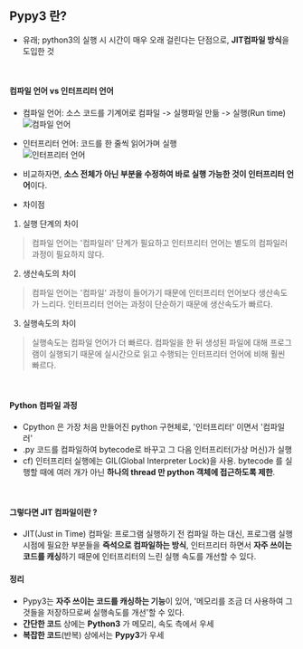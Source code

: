 ## Pypy3 란?

- 유래; python3의 실행 시 시간이 매우 오래 걸린다는 단점으로, **JIT컴파일 방식**을 도입한 것

<br>

#### 컴파일 언어 vs 인터프리터 언어  
- 컴파일 언어: 소스 코드를 기계어로 컴파일 -> 실행파일 만듦 -> 실행(Run time)  
![컴파일 언어](https://user-images.githubusercontent.com/94775103/226824446-05cff6cb-272f-4340-a22f-7c96c2fa5633.png)

- 인터프리터 언어: 코드를 한 줄씩 읽어가며 실행  
![인터프리터 언어](https://user-images.githubusercontent.com/94775103/226824512-5c7f6129-8645-4515-82da-d1c3f88f2bda.png)

- 비교하자면, **소스 전체가 아닌 부분을 수정하여 바로 실행 가능한 것이 인터프리터 언어**이다.

* 차이점
1. 실행 단계의 차이  
> 컴파일 언어는 '컴파일러' 단계가 필요하고 인터프리터 언어는 별도의 컴파일러 과정이 필요하지 않다.

2. 생산속도의 차이  
> 컴파일 언어는 '컴파일' 과정이 들어가기 때문에 인터프리터 언어보다 생산속도가 느리다. 인터프리터 언어는 과정이 단순하기 때문에 생산속도가 빠르다.  

3. 실행속도의 차이  
> 실행속도는 컴파일 언어가 더 빠르다. 컴파일을 한 뒤 생성된 파일에 대해 프로그램이 실행되기 때문에 실시간으로 읽고 수행되는 인터프리터 언어에 비해 훨씬 빠르다.

<br>

#### Python 컴파일 과정  
- Cpython 은 가장 처음 만들어진 python 구현체로, '인터프리터' 이면서 '컴파일러'
- .py 코드를 컴파일하여 bytecode로 바꾸고 그 다음 인터프리터(가상 머신)가 실행
- cf) 인터프리터 실행에는 GIL(Global Interpreter Lock)을 사용. bytecode 를 실행할 때에 여러 개가 아닌 **하나의 thread 만 python 객체에 접근하도록 제한**.  

<br>

#### 그렇다면 JIT 컴파일이란 ?
* JIT(Just in Time) 컴파일: 프로그램 실행하기 전 컴파일 하는 대신, 프로그램 실행 시점에 필요한 부분들을 **즉석으로 컴파일하는 방식**, 인터프리터 하면서 **자주 쓰이는 코드를 캐싱**하기 때문에 인터프리터의 느린 실행 속도를 개선할 수 있다.

#### 정리
- Pypy3는 **자주 쓰이는 코드를 캐싱하는 기능**이 있어, '메모리를 조금 더 사용하여 그것들을 저장하므로써 실행속도를 개선'할 수 있다.
- **간단한 코드** 상에는 **Python3** 가 메모리, 속도 측에서 우세
- **복잡한 코드**(반복) 상에서는 **Pypy3**가 우세

